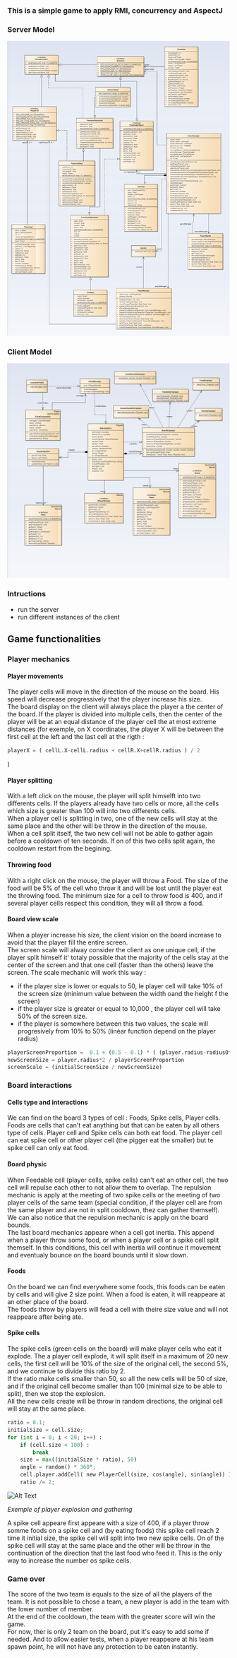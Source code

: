 ### This is a simple game to apply RMI, concurrency and AspectJ



### Server Model

<img src="assets/ServerModel.png">

### Client Model

<img src="assets/ClientModel.png">


### Intructions
- run the server
- run different instances of the client

## Game functionalities

### Player mechanics

#### Player movements

The player cells will move in the direction of the mouse on the board. His speed will decrease progressively that the player increase his size.  
The board display on the client will always place the player a the center of the board. If the player is divided into multiple cells, then the center of the player will be at an equal distance of the player cell the at most extreme distances (for exemple, on X coordinates, the player X will be between the first cell at the left and the last cell at the rigth :
```python
playerX = ( cellL.X-cellL.radius + cellR.X+cellR.radius ) / 2
```
)

#### Player splitting

With a left click on the mouse, the player will split himselft into two differents cells. If the players already have two cells or more, all the cells which size is greater than 100 will into two differents cells.  
When a player cell is splitting in two, one of the new cells will stay at the same place and the other will be throw in the direction of the mouse.  
When a cell split itself, the two new cell will not be able to gather again before a cooldown of ten seconds. If on of this two cells split again, the cooldown restart from the begining.

#### Throwing food

With a right click on the mouse, the player will throw a Food. The size of the food will be 5% of the cell who throw it and will be lost until the player eat the throwing food. The minimum size for a cell to throw food is 400, and if several player cells respect this condition, they will all throw a food.

#### Board view scale

When a player increase his size, the client vision on the board increase to avoid that the player fill the entire screen.  
The screen scale will alway consider the client as one unique cell, if the player split himself it' totaly possible that the majority of the cells stay at the center of the screen and that one cell (faster than the others) leave the screen.
The scale mechanic will work this way :
- if the player size is lower or equals to 50, le player cell will take 10% of the screen size (minimum value between the width oand the height f the screen)
- if the player size is greater or equal to 10,000 , the player cell will take 50% of the screen size.
- if the player is somewhere between this two values, the scale will progresively from 10% to 50% (linéar function depend on the player radius)  
```python
playerScreenProportion =  0.1 + (0.5 - 0.1) * ( (player.radius-radiusOf(50)) / radiusOf(10000))
newScreenSize = player.radius*2 / playerScreenProportion
screenScale = (initialScreenSize / newScreenSize)
```

### Board interactions

#### Cells type and interactions

We can find on the board 3 types of cell : Foods, Spike cells, Player cells.
Foods are cells that can't eat anything but that can be eaten by all others type of cells.
Player cell and Spike cells can both eat food. The player cell can eat spike cell or other player cell (the pigger eat the smaller) but te spike cell can only eat food.  

#### Board physic

When Feedable cell (player cells, spike cells) can't eat an other cell, the two cell will repulse each other to not allow them to overlap. The repulsion mechanic is apply at the meeting of two spike cells or the meeting of two player cells of the same team (special condition, if the player cell are from the same player and are not in split cooldown, thez can gather themself).  
We can also notice that the repulsion mechanic is apply on the board bounds.  
The last board mechanics appeare when a cell got inertia. This append when a player throw some food, or when a player cell or a spike cell split themself. In this conditions, this cell with inertia will continue it movement and eventualy bounce on the board bounds until it slow down.

#### Foods

On the board we can find everywhere some foods, this foods can be eaten by cells and will give 2 size point. When a food is eaten, it will reappeare at an other place of the board.  
The foods throw by players will fead a cell with theire size value and will not reappeare after being ate.

#### Spike cells

The spike cells (green cells on the board) will make player cells who eat it explode. The a player cell explode, it will split itself in a maximum of 20 new cells, the first cell will be 10% of the size of the original cell, the second 5%, and we continue to divide this ratio by 2.  
If the ratio make cells smaller than 50, so all the new cells will be 50 of size, and if the original cell become smaller than 100 (minimal size to be able to split), then we stop the explosion.  
All the new cells create will be throw in random directions, the original cell will stay at the same place.

```python
ratio = 0.1;
initialSize = cell.size;
for (int i = 0; i < 20; i++) :
    if (cell.size < 100) :
        break
    size = max((initialSize * ratio), 50)
    angle = random() * 360°;
    cell.player.addCell( new PlayerCell(size, cos(angle), sin(angle)) );
    ratio /= 2;
```
![Alt Text](assets/demo.gif)

*Exemple of player explosion and gathering*

A spike cell appeare first appeare with a size of 400, if a player throw somme foods on a spike cell and (by eating foods) this spike cell reach 2 time it initial size, the spike cell will split into two new spike cells. On of the spike cell will stay at the same place and the other will be throw in the continuation of the direction that the last food who feed it. This is the only way to increase the number os spike cells.

### Game over

The score of the two team is equals to the size of all the players of the team. It is not possible to chose a team, a new player is add in the team with the lower number of member.  
At the end of the cooldown, the team with the greater score will win the game.  
For now, ther is only 2 team on the board, put it's easy to add some if needed. And to allow easier tests, when a player reappeare at his team spawn point, he will not have any protection to be eaten instantly.
